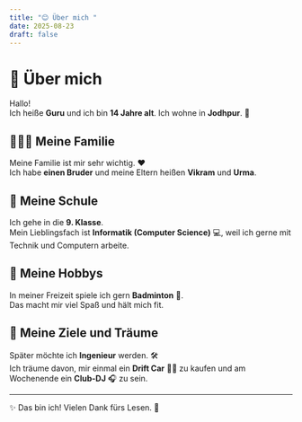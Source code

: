 ```yaml
---
title: "😊 Über mich "
date: 2025-08-23
draft: false
---
```


# 👋 Über mich

Hallo!  
Ich heiße **Guru** und ich bin **14 Jahre alt**. Ich wohne in **Jodhpur**. 🏡

## 👨‍👩‍👦 Meine Familie  
Meine Familie ist mir sehr wichtig. ❤️  
Ich habe **einen Bruder** und meine Eltern heißen **Vikram** und **Urma**.  

## 🏫 Meine Schule  
Ich gehe in die **9. Klasse**.  
Mein Lieblingsfach ist **Informatik (Computer Science)** 💻, weil ich gerne mit Technik und Computern arbeite.  

## 🏸 Meine Hobbys  
In meiner Freizeit spiele ich gern **Badminton** 🏸.  
Das macht mir viel Spaß und hält mich fit.  

## 🌟 Meine Ziele und Träume  
Später möchte ich **Ingenieur** werden. 🛠️  
Ich träume davon, mir einmal ein **Drift Car** 🚗💨 zu kaufen und am Wochenende ein **Club-DJ** 🎧 zu sein.  

---

✨ Das bin ich! Vielen Dank fürs Lesen. 🙏

